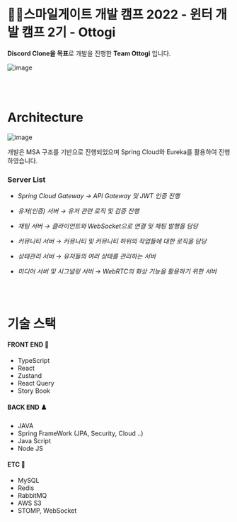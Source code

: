 # 👩‍💻스마일게이트 개발 캠프 2022 - 윈터 개발 캠프 2기 - Ottogi

<b>Discord Clone을 목표</b>로 개발을 진행한 <b>Team Ottogi</b> 입니다.


![image](https://user-images.githubusercontent.com/75191916/221621484-0a2c57bc-f9b0-4942-ab1d-24c026cadde0.png)

<br><br>

# Architecture

![image](https://user-images.githubusercontent.com/75191916/221616378-14f20e88-8619-4e39-b34a-3f4b649eb192.png)


개발은 MSA 구조를 기반으로 진행되었으며 Spring Cloud와 Eureka를 활용하여 진행하였습니다.

### Server List
- <i>Spring Cloud Gateway → API Gateway 및 JWT 인증 진행</i>

- <i>유저(인증) 서버 → 유저 관련 로직 및 검증 진행</i>

- <i>채팅 서버 → 클라이언트와 WebSocket으로 연결 및 채팅 발행을 담당</i>

- <i>커뮤니티 서버 → 커뮤니티 및 커뮤니티 하위의 작업들에 대한 로직을 담당</i>

- <i>상태관리 서버 → 유저들의 여러 상태를 관리하는 서버</i>

- <i>미디어 서버 및 시그널링 서버 → WebRTC의 화상 기능을 활용하기 위한 서버</i>

<br><br>


# 기술 스택

#### FRONT END 🔮
- TypeScript 
- React
- Zustand
- React Query
- Story Book

#### BACK END ♟️
- JAVA
- Spring FrameWork (JPA, Security, Cloud ..)
- Java Script
- Node JS

#### ETC 💽
- MySQL
- Redis
- RabbitMQ
- AWS S3
- STOMP, WebSocket
